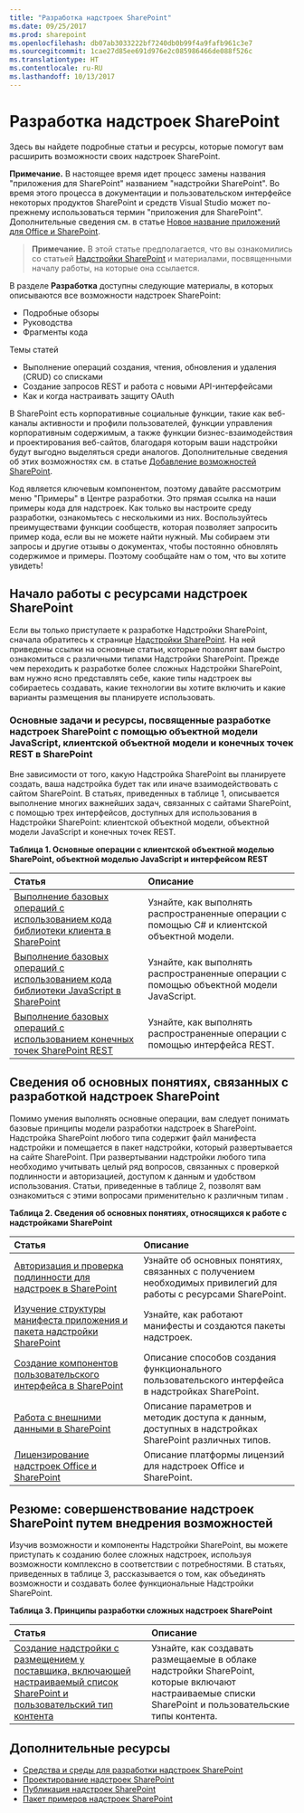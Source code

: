 ```yaml
---
title: "Разработка надстроек SharePoint"
ms.date: 09/25/2017
ms.prod: sharepoint
ms.openlocfilehash: db07ab3033222bf7240db0b99f4a9fafb961c3e7
ms.sourcegitcommit: 1cae27d85ee691d976e2c085986466de088f526c
ms.translationtype: HT
ms.contentlocale: ru-RU
ms.lasthandoff: 10/13/2017
---
```

# <a name="develop-sharepoint-add-ins"></a>Разработка надстроек SharePoint
Здесь вы найдете подробные статьи и ресурсы, которые помогут вам расширить возможности своих надстроек SharePoint.
 
 **Примечание.** В настоящее время идет процесс замены названия "приложения для SharePoint" названием "надстройки SharePoint". Во время этого процесса в документации и пользовательском интерфейсе некоторых продуктов SharePoint и средств Visual Studio может по-прежнему использоваться термин "приложения для SharePoint". Дополнительные сведения см. в статье [Новое название приложений для Office и SharePoint](new-name-for-apps-for-sharepoint.md#bk_newname).
 
> **Примечание.** В этой статье предполагается, что вы ознакомились со статьей [Надстройки SharePoint](sharepoint-add-ins.md) и материалами, посвященными началу работы, на которые она ссылается.

В разделе **Разработка** доступны следующие материалы, в которых описываются все возможности надстроек SharePoint:


- Подробные обзоры
- Руководства
- Фрагменты кода
    
 
Темы статей 
 
- Выполнение операций создания, чтения, обновления и удаления (CRUD) со списками
- Создание запросов REST и работа с новыми API-интерфейсами
- Как и когда настраивать защиту OAuth
    
В SharePoint есть корпоративные социальные функции, такие как веб-каналы активности и профили пользователей, функции управления корпоративным содержимым, а также функции бизнес-взаимодействия и проектирования веб-сайтов, благодаря которым ваши надстройки будут выгодно выделяться среди аналогов. Дополнительные сведения об этих возможностях см. в статье [Добавление возможностей SharePoint](http://msdn.microsoft.com/library/11ecb65e-6dc5-4cf1-80ca-3c16418697b6%28Office.15%29.aspx).
 
Код является ключевым компонентом, поэтому давайте рассмотрим меню "Примеры" в Центре разработки. Это прямая ссылка на наши примеры кода для надстроек. Как только вы настроите среду разработки, ознакомьтесь с несколькими из них. Воспользуйтесь преимуществами функции сообществ, которая позволяет запросить пример кода, если вы не можете найти нужный. Мы собираем эти запросы и другие отзывы о документах, чтобы постоянно обновлять содержимое и примеры. Поэтому сообщайте нам о том, что вы хотите увидеть!

## <a name="get-started-with-sharepoint-add-ins-resources"></a>Начало работы с ресурсами надстроек SharePoint
<a name="bk_gettingstarted"> </a>

Если вы только приступаете к разработке Надстройки SharePoint, сначала обратитесь к странице  [Надстройки SharePoint](sharepoint-add-ins.md). На ней приведены ссылки на основные статьи, которые позволят вам быстро ознакомиться с различными типами Надстройки SharePoint. Прежде чем переходить к разработке более сложных Надстройки SharePoint, вам нужно ясно представлять себе, какие типы надстроек вы собираетесь создавать, какие технологии вы хотите включить и какие варианты размещения вы планируете использовать.
 
### <a name="essential-tasks-and-resources-for-developing-sharepoint-add-ins-using-the-client-object-model-javascript-object-model-and-rest-endpoints-in-sharepoint"></a>Основные задачи и ресурсы, посвященные разработке надстроек SharePoint с помощью объектной модели JavaScript, клиентской объектной модели и конечных точек REST в SharePoint
<a name="bk_essentials"> </a>

Вне зависимости от того, какую Надстройка SharePoint вы планируете создать, ваша надстройка будет так или иначе взаимодействовать с сайтом SharePoint. В статьях, приведенных в таблице 1, описывается выполнение многих важнейших задач, связанных с сайтами SharePoint, с помощью трех интерфейсов, доступных для использования в Надстройки SharePoint: клиентской объектной модели, объектной модели JavaScript и конечных точек REST.

**Таблица 1. Основные операции с клиентской объектной моделью SharePoint, объектной моделью JavaScript и интерфейсом REST**


|**Статья**|**Описание**|
|:-----|:-----|
| [Выполнение базовых операций с использованием кода библиотеки клиента в SharePoint](complete-basic-operations-using-sharepoint-client-library-code.md)|Узнайте, как выполнять распространенные операции с помощью C# и клиентской объектной модели.|
| [Выполнение базовых операций с использованием кода библиотеки JavaScript в SharePoint](complete-basic-operations-using-javascript-library-code-in-sharepoint.md)|Узнайте, как выполнять распространенные операции с помощью объектной модели JavaScript.|
| [Выполнение базовых операций с использованием конечных точек SharePoint REST](complete-basic-operations-using-sharepoint-rest-endpoints.md)|Узнайте, как выполнять распространенные операции с помощью интерфейса REST.|

## <a name="learn-the-fundamental-concepts-for-development-with-sharepoint-add-ins"></a>Сведения об основных понятиях, связанных с разработкой надстроек SharePoint
<a name="bk_fundamentals"> </a>

Помимо умения выполнять основные операции, вам следует понимать базовые принципы модели разработки надстроек в SharePoint. Надстройка SharePoint любого типа содержит файл манифеста надстройки и помещается в пакет надстройки, который развертывается на сайте SharePoint. При развертывании надстройки любого типа необходимо учитывать целый ряд вопросов, связанных с проверкой подлинности и авторизацией, доступом к данным и удобством использования. Статьи, приведенные в таблице 2, позволят вам ознакомиться с этими вопросами применительно к различным типам .

**Таблица 2. Сведения об основных понятиях, относящихся к работе с надстройками SharePoint**

|**Статья**|**Описание**|
|:-----|:-----|
| [Авторизация и проверка подлинности для надстроек в SharePoint](authorization-and-authentication-of-sharepoint-add-ins.md)|Узнайте об основных понятиях, связанных с получением необходимых привилегий для работы с ресурсами SharePoint.|
| [Изучение структуры манифеста приложения и пакета надстройки SharePoint](explore-the-app-manifest-structure-and-the-package-of-a-sharepoint-add-in.md)|Узнайте, как работают манифесты и создаются пакеты надстроек.|
| [Создание компонентов пользовательского интерфейса в SharePoint](create-ux-components-in-sharepoint.md)|Описание способов создания функционального пользовательского интерфейса в надстройках SharePoint.|
| [Работа с внешними данными в SharePoint](work-with-external-data-in-sharepoint.md)|Описание параметров и методик доступа к данным, доступных в надстройках SharePoint различных типов.|
| [Лицензирование надстроек Office и SharePoint](http://msdn.microsoft.com/library/license-your-office-and-sharepoint-add-ins%28Office.15%29.aspx)|Описание платформы лицензий для надстроек Office и SharePoint.|

## <a name="put-the-pieces-together-building-advanced-sharepoint-add-ins-by-integrating-capabilities"></a>Резюме: совершенствование надстроек SharePoint путем внедрения возможностей
<a name="bk_integrate"> </a>

Изучив возможности и компоненты Надстройки SharePoint, вы можете приступать к созданию более сложных надстроек, используя возможности комплексно в соответствии с потребностями. В статьях, приведенных в таблице 3, рассказывается о том, как объединять возможности и создавать более функциональные Надстройки SharePoint.
 
**Таблица 3. Принципы разработки сложных надстроек SharePoint**

|**Статья**|**Описание**|
|:-----|:-----|
| [Создание надстройки с размещением у поставщика, включающей настраиваемый список SharePoint и пользовательский тип контента](create-a-provider-hosted-add-in-that-includes-a-custom-sharepoint-list-and-conte.md)|Узнайте, как создавать размещаемые в облаке надстройки SharePoint, которые включают настраиваемые списки SharePoint и пользовательские типы контента.|

## <a name="additional-resources"></a>Дополнительные ресурсы
<a name="bk_addresources"> </a>

-  [Средства и среды для разработки надстроек SharePoint](tools-and-environments-for-developing-sharepoint-add-ins.md) 
-  [Проектирование надстроек SharePoint](design-sharepoint-add-ins.md)
-  [Публикация надстроек SharePoint](publish-sharepoint-add-ins.md)
-  [Пакет примеров надстроек SharePoint](http://code.msdn.microsoft.com/office/Apps-for-SharePoint-sample-64c80184)
 
